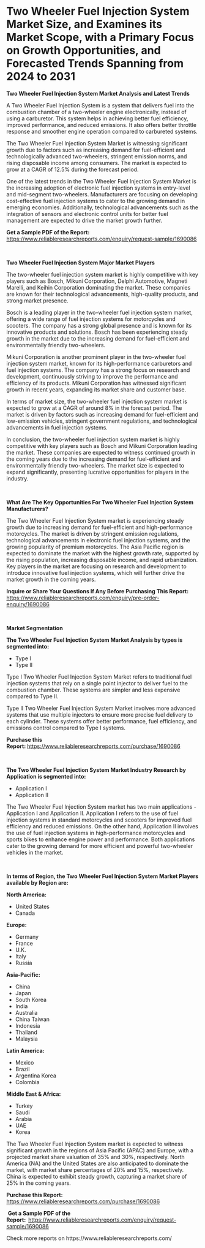 <p><h1>Two Wheeler Fuel Injection System Market Size, and Examines its Market Scope, with a Primary Focus on Growth Opportunities, and Forecasted Trends Spanning from 2024 to 2031</h1></p><p><strong>Two Wheeler Fuel Injection System Market Analysis and Latest Trends</strong></p>
<p><p>A Two Wheeler Fuel Injection System is a system that delivers fuel into the combustion chamber of a two-wheeler engine electronically, instead of using a carburetor. This system helps in achieving better fuel efficiency, improved performance, and reduced emissions. It also offers better throttle response and smoother engine operation compared to carbureted systems.</p><p>The Two Wheeler Fuel Injection System Market is witnessing significant growth due to factors such as increasing demand for fuel-efficient and technologically advanced two-wheelers, stringent emission norms, and rising disposable income among consumers. The market is expected to grow at a CAGR of 12.5% during the forecast period.</p><p>One of the latest trends in the Two Wheeler Fuel Injection System Market is the increasing adoption of electronic fuel injection systems in entry-level and mid-segment two-wheelers. Manufacturers are focusing on developing cost-effective fuel injection systems to cater to the growing demand in emerging economies. Additionally, technological advancements such as the integration of sensors and electronic control units for better fuel management are expected to drive the market growth further.</p></p>
<p><strong>Get a Sample PDF of the Report:&nbsp;</strong> <a href="https://www.reliableresearchreports.com/enquiry/request-sample/1690086">https://www.reliableresearchreports.com/enquiry/request-sample/1690086</a></p>
<p>&nbsp;</p>
<p><strong>Two Wheeler Fuel Injection System Major Market Players</strong></p>
<p><p>The two-wheeler fuel injection system market is highly competitive with key players such as Bosch, Mikuni Corporation, Delphi Automotive, Magneti Marelli, and Keihin Corporation dominating the market. These companies are known for their technological advancements, high-quality products, and strong market presence.</p><p>Bosch is a leading player in the two-wheeler fuel injection system market, offering a wide range of fuel injection systems for motorcycles and scooters. The company has a strong global presence and is known for its innovative products and solutions. Bosch has been experiencing steady growth in the market due to the increasing demand for fuel-efficient and environmentally friendly two-wheelers.</p><p>Mikuni Corporation is another prominent player in the two-wheeler fuel injection system market, known for its high-performance carburetors and fuel injection systems. The company has a strong focus on research and development, continuously striving to improve the performance and efficiency of its products. Mikuni Corporation has witnessed significant growth in recent years, expanding its market share and customer base.</p><p>In terms of market size, the two-wheeler fuel injection system market is expected to grow at a CAGR of around 8% in the forecast period. The market is driven by factors such as increasing demand for fuel-efficient and low-emission vehicles, stringent government regulations, and technological advancements in fuel injection systems.</p><p>In conclusion, the two-wheeler fuel injection system market is highly competitive with key players such as Bosch and Mikuni Corporation leading the market. These companies are expected to witness continued growth in the coming years due to the increasing demand for fuel-efficient and environmentally friendly two-wheelers. The market size is expected to expand significantly, presenting lucrative opportunities for players in the industry.</p></p>
<p>&nbsp;</p>
<p><strong>What Are The Key Opportunities For Two Wheeler Fuel Injection System Manufacturers?</strong></p>
<p><p>The Two Wheeler Fuel Injection System market is experiencing steady growth due to increasing demand for fuel-efficient and high-performance motorcycles. The market is driven by stringent emission regulations, technological advancements in electronic fuel injection systems, and the growing popularity of premium motorcycles. The Asia Pacific region is expected to dominate the market with the highest growth rate, supported by the rising population, increasing disposable income, and rapid urbanization. Key players in the market are focusing on research and development to introduce innovative fuel injection systems, which will further drive the market growth in the coming years.</p></p>
<p><strong>Inquire or Share Your Questions If Any Before Purchasing This Report:</strong> <a href="https://www.reliableresearchreports.com/enquiry/pre-order-enquiry/1690086">https://www.reliableresearchreports.com/enquiry/pre-order-enquiry/1690086</a></p>
<p>&nbsp;</p>
<p><strong>Market Segmentation</strong></p>
<p><strong>The Two Wheeler Fuel Injection System Market Analysis by types is segmented into:</strong></p>
<p><ul><li>Type I</li><li>Type II</li></ul></p>
<p><p>Type I Two Wheeler Fuel Injection System Market refers to traditional fuel injection systems that rely on a single point injector to deliver fuel to the combustion chamber. These systems are simpler and less expensive compared to Type II. </p><p>Type II Two Wheeler Fuel Injection System Market involves more advanced systems that use multiple injectors to ensure more precise fuel delivery to each cylinder. These systems offer better performance, fuel efficiency, and emissions control compared to Type I systems.</p></p>
<p><strong>Purchase this Report:&nbsp;</strong><a href="https://www.reliableresearchreports.com/purchase/1690086">https://www.reliableresearchreports.com/purchase/1690086</a></p>
<p>&nbsp;</p>
<p><strong>The Two Wheeler Fuel Injection System Market Industry Research by Application is segmented into:</strong></p>
<p><ul><li>Application I</li><li>Application II</li></ul></p>
<p><p>The Two Wheeler Fuel Injection System market has two main applications - Application I and Application II. Application I refers to the use of fuel injection systems in standard motorcycles and scooters for improved fuel efficiency and reduced emissions. On the other hand, Application II involves the use of fuel injection systems in high-performance motorcycles and sports bikes to enhance engine power and performance. Both applications cater to the growing demand for more efficient and powerful two-wheeler vehicles in the market.</p></p>
<p>&nbsp;</p>
<p><strong>In terms of Region, the Two Wheeler Fuel Injection System Market Players available by Region are:</strong></p>
<p>
    <p> <strong> North America: </strong>
        <ul>
            <li>United States</li>
            <li>Canada</li>
        </ul>
        </p> 
    <p> <strong> Europe: </strong>
        <ul>
            <li>Germany</li>
            <li>France</li>
            <li>U.K.</li>
            <li>Italy</li>
            <li>Russia</li>
        </ul>
        </p> 
    <p> <strong> Asia-Pacific: </strong>
        <ul>
            <li>China</li>
            <li>Japan</li>
            <li>South Korea</li>
            <li>India</li>
            <li>Australia</li>
            <li>China Taiwan</li>
            <li>Indonesia</li>
            <li>Thailand</li>
            <li>Malaysia</li>
        </ul>
        </p> 
    <p> <strong> Latin America: </strong>
        <ul>
            <li>Mexico</li>
            <li>Brazil</li>
            <li>Argentina Korea</li>
            <li>Colombia</li>
        </ul>
        </p> 
    <p> <strong> Middle East & Africa: </strong>
        <ul>
            <li>Turkey</li>
            <li>Saudi</li>
            <li>Arabia</li>
            <li>UAE</li>
            <li>Korea</li>
        </ul>
    </p>
    </p>
<p><p>The Two Wheeler Fuel Injection System market is expected to witness significant growth in the regions of Asia Pacific (APAC) and Europe, with a projected market share valuation of 35% and 30%, respectively. North America (NA) and the United States are also anticipated to dominate the market, with market share percentages of 20% and 15%, respectively. China is expected to exhibit steady growth, capturing a market share of 25% in the coming years.</p></p>
<p><strong>Purchase this Report: </strong><a href="https://www.reliableresearchreports.com/purchase/1690086">https://www.reliableresearchreports.com/purchase/1690086</a></p>
<p>&nbsp;<strong>Get a Sample PDF of the Report:&nbsp;&nbsp;</strong><a href="https://www.reliableresearchreports.com/enquiry/request-sample/1690086">https://www.reliableresearchreports.com/enquiry/request-sample/1690086</a></p>
<p><strong></strong></p>
<p>Check more reports on https://www.reliableresearchreports.com/</p>